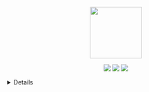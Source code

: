 <p align="center">
<img class="image" src="https://avatars.githubusercontent.com/u/53100578?s=460&u=0ba126ce704d4ca3f7ba093272249f9f4b6bee10&v=4" width="120" height="120">
</p>

<p align="center">

   <p align="center">
    <a href="https://twitter.com/chikoshidori" alt="Twitter"><img src="https://github.com/imdhruv99/imdhruv99/blob/master/readme/twitter.png"></a>
    <a href="https://www.instagram.com/chikoshidori_uwu" alt="Instagram"><img src="https://github.com/imdhruv99/imdhruv99/blob/master/readme/insta.png"></a>
    <a href="https://github.com/ChikoShidori" alt="GitHub"><img src="https://github.com/imdhruv99/imdhruv99/blob/master/readme/github.png"></a>
   </p>
</p>
<details>

![Stats](https://github-readme-stats.vercel.app/api?username=ChikoShidori&show_icons=true&hide_border=true&theme=dark&count_private=true)
![languages](https://github-readme-stats.vercel.app/api/top-langs/?username=ChikoShidori&layout=compact&langs_count=8&theme=dark)

</details>

<!--
**ChikoShidori/ChikoShidori** is a ✨ _special_ ✨ repository because its `README.md` (this file) appears on your GitHub profile.

Here are some ideas to get you started:

- 🔭 I’m currently working on ...
- 🌱 I’m currently learning ...
- 👯 I’m looking to collaborate on ...
- 🤔 I’m looking for help with ...
- 💬 Ask me about ...
- 📫 How to reach me: ...
- 😄 Pronouns: ...
- ⚡ Fun fact: ...
-->
